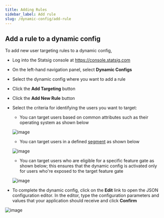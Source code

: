 ```yaml
---
title: Adding Rules
sidebar_label: Add rule
slug: /dynamic-config/add-rule
---
```

## Add a rule to a dynamic config

To add new user targeting rules to a dynamic config,
- Log into the Statsig console at https://console.statsig.com 
- On the left-hand navigation panel, select **Dynamic Configs**
- Select the dynamic config where you want to add a rule 
- Click the **Add Targeting** button
- Click the **Add New Rule** button 
- Select the criteria for identifying the users you want to target:
  - You can target users based on common attributes such as their operating system as shown below 

  ![image](https://user-images.githubusercontent.com/1315028/129112226-51978083-d007-4697-88b5-f3a080eabf48.png)

  - You can target users in a defined [segment](/segments/introduction) as shown below
  
  ![image](https://user-images.githubusercontent.com/1315028/129112427-27351aaf-074e-4997-91d8-6e1e7941b991.png)

  - You can target users who are eligible for a specific feature gate as shown below; this ensures that the dynamic config is activated only for users who're exposed to the target feature gate  

  ![image](https://user-images.githubusercontent.com/1315028/129112612-d881981c-4fc6-4e95-a9c5-18319c02d6f2.png)
    
- To complete the dynamic config, click on the **Edit** link to open the JSON configuration editor. In the editor, type the configuration parameters and values that your application should receive and click **Confirm**

![image](https://user-images.githubusercontent.com/1315028/129113189-30e7e7da-7559-4d3a-8bd3-74a6ccb7afe2.png)



